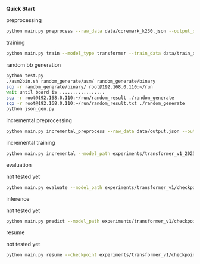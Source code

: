 **Quick Start**

preprocessing

  ```bash
  python main.py preprocess --raw_data data/coremark_k230.json --output_dir data
  ```

training

  ```bash
  python main.py train --model_type transformer --train_data data/train_data.h5 --val_data data/val_data.h5 --experiment_name transformer_v1 --epoch 50
  ```

random bb generation

```bash
python test.py
./asm2bin.sh random_generate/asm/ random_generate/binary
scp -r random_generate/binary/ root@192.168.0.110:~/run
wait until board is .................
scp -r root@192.168.0.110:~/run/random_result ./random_generate
scp -r root@192.168.0.110:~/run/random_result.txt ./random_generate
python json_gen.py
```

incremental preprocessing

```bash
python main.py incremental_preprocess --raw_data data/output.json --output_dir data
```

incremental training

```bash
python main.py incremental --model_path experiments/transformer_v1_20250304_101004/checkpoints/checkpoint_latest.pth
```



evaluation

not tested yet

  ```bash
  python main.py evaluate --model_path experiments/transformer_v1/checkpoints/model_best.pth --test_data data/test_data.h5 --output_dir evaluation/transformer_v1
  ```

inference

not tested yet

  ```bash
  python main.py predict --model_path experiments/transformer_v1/checkpoints/model_best.pth --input_json data/new_samples.json --output predictions.json
  ```

resume

not tested yet

  ```bash
  python main.py resume --checkpoint experiments/transformer_v1/checkpoints/checkpoint_epoch_10.pth --additional_epochs 20
  ```

  
